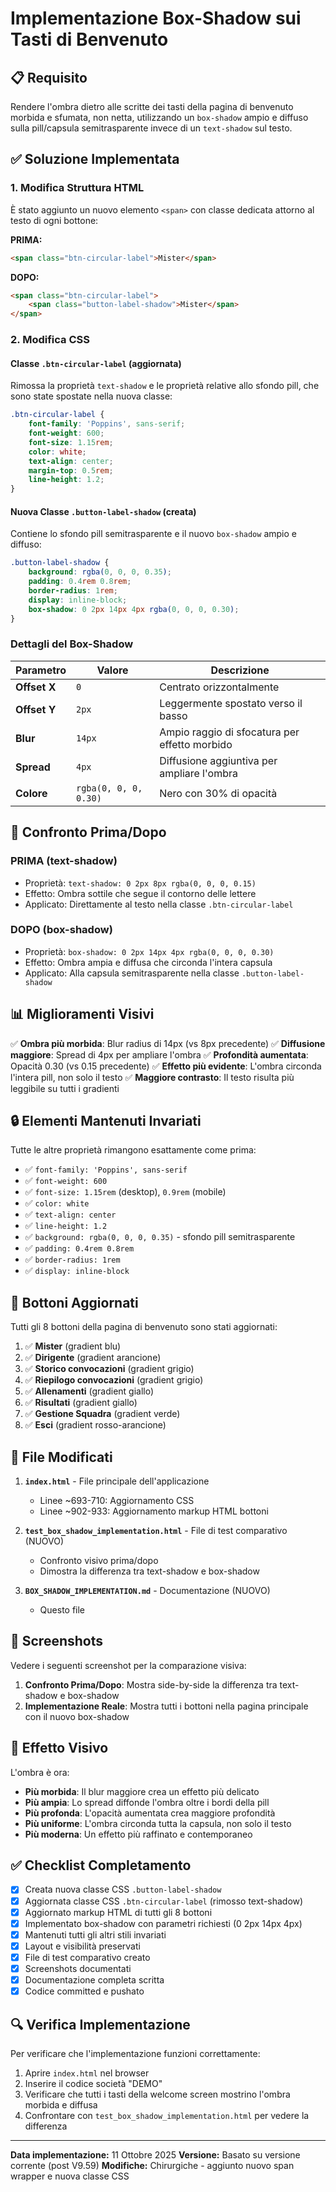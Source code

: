 # Implementazione Box-Shadow sui Tasti di Benvenuto

## 📋 Requisito
Rendere l'ombra dietro alle scritte dei tasti della pagina di benvenuto morbida e sfumata, non netta, utilizzando un `box-shadow` ampio e diffuso sulla pill/capsula semitrasparente invece di un `text-shadow` sul testo.

## ✅ Soluzione Implementata

### 1. Modifica Struttura HTML
È stato aggiunto un nuovo elemento `<span>` con classe dedicata attorno al testo di ogni bottone:

**PRIMA:**
```html
<span class="btn-circular-label">Mister</span>
```

**DOPO:**
```html
<span class="btn-circular-label">
    <span class="button-label-shadow">Mister</span>
</span>
```

### 2. Modifica CSS

#### Classe `.btn-circular-label` (aggiornata)
Rimossa la proprietà `text-shadow` e le proprietà relative allo sfondo pill, che sono state spostate nella nuova classe:

```css
.btn-circular-label {
    font-family: 'Poppins', sans-serif;
    font-weight: 600;
    font-size: 1.15rem;
    color: white;
    text-align: center;
    margin-top: 0.5rem;
    line-height: 1.2;
}
```

#### Nuova Classe `.button-label-shadow` (creata)
Contiene lo sfondo pill semitrasparente e il nuovo `box-shadow` ampio e diffuso:

```css
.button-label-shadow {
    background: rgba(0, 0, 0, 0.35);
    padding: 0.4rem 0.8rem;
    border-radius: 1rem;
    display: inline-block;
    box-shadow: 0 2px 14px 4px rgba(0, 0, 0, 0.30);
}
```

### Dettagli del Box-Shadow

| Parametro | Valore | Descrizione |
|-----------|--------|-------------|
| **Offset X** | `0` | Centrato orizzontalmente |
| **Offset Y** | `2px` | Leggermente spostato verso il basso |
| **Blur** | `14px` | Ampio raggio di sfocatura per effetto morbido |
| **Spread** | `4px` | Diffusione aggiuntiva per ampliare l'ombra |
| **Colore** | `rgba(0, 0, 0, 0.30)` | Nero con 30% di opacità |

## 🎯 Confronto Prima/Dopo

### PRIMA (text-shadow)
- Proprietà: `text-shadow: 0 2px 8px rgba(0, 0, 0, 0.15)`
- Effetto: Ombra sottile che segue il contorno delle lettere
- Applicato: Direttamente al testo nella classe `.btn-circular-label`

### DOPO (box-shadow)
- Proprietà: `box-shadow: 0 2px 14px 4px rgba(0, 0, 0, 0.30)`
- Effetto: Ombra ampia e diffusa che circonda l'intera capsula
- Applicato: Alla capsula semitrasparente nella classe `.button-label-shadow`

## 📊 Miglioramenti Visivi

✅ **Ombra più morbida**: Blur radius di 14px (vs 8px precedente)
✅ **Diffusione maggiore**: Spread di 4px per ampliare l'ombra
✅ **Profondità aumentata**: Opacità 0.30 (vs 0.15 precedente)
✅ **Effetto più evidente**: L'ombra circonda l'intera pill, non solo il testo
✅ **Maggiore contrasto**: Il testo risulta più leggibile su tutti i gradienti

## 🔒 Elementi Mantenuti Invariati

Tutte le altre proprietà rimangono esattamente come prima:

- ✅ `font-family: 'Poppins', sans-serif`
- ✅ `font-weight: 600`
- ✅ `font-size: 1.15rem` (desktop), `0.9rem` (mobile)
- ✅ `color: white`
- ✅ `text-align: center`
- ✅ `line-height: 1.2`
- ✅ `background: rgba(0, 0, 0, 0.35)` - sfondo pill semitrasparente
- ✅ `padding: 0.4rem 0.8rem`
- ✅ `border-radius: 1rem`
- ✅ `display: inline-block`

## 🧪 Bottoni Aggiornati

Tutti gli 8 bottoni della pagina di benvenuto sono stati aggiornati:

1. ✅ **Mister** (gradient blu)
2. ✅ **Dirigente** (gradient arancione)
3. ✅ **Storico convocazioni** (gradient grigio)
4. ✅ **Riepilogo convocazioni** (gradient grigio)
5. ✅ **Allenamenti** (gradient giallo)
6. ✅ **Risultati** (gradient giallo)
7. ✅ **Gestione Squadra** (gradient verde)
8. ✅ **Esci** (gradient rosso-arancione)

## 📂 File Modificati

1. **`index.html`** - File principale dell'applicazione
   - Linee ~693-710: Aggiornamento CSS
   - Linee ~902-933: Aggiornamento markup HTML bottoni

2. **`test_box_shadow_implementation.html`** - File di test comparativo (NUOVO)
   - Confronto visivo prima/dopo
   - Dimostra la differenza tra text-shadow e box-shadow

3. **`BOX_SHADOW_IMPLEMENTATION.md`** - Documentazione (NUOVO)
   - Questo file

## 📸 Screenshots

Vedere i seguenti screenshot per la comparazione visiva:

1. **Confronto Prima/Dopo**: Mostra side-by-side la differenza tra text-shadow e box-shadow
2. **Implementazione Reale**: Mostra tutti i bottoni nella pagina principale con il nuovo box-shadow

## 🎨 Effetto Visivo

L'ombra è ora:
- **Più morbida**: Il blur maggiore crea un effetto più delicato
- **Più ampia**: Lo spread diffonde l'ombra oltre i bordi della pill
- **Più profonda**: L'opacità aumentata crea maggiore profondità
- **Più uniforme**: L'ombra circonda tutta la capsula, non solo il testo
- **Più moderna**: Un effetto più raffinato e contemporaneo

## ✅ Checklist Completamento

- [x] Creata nuova classe CSS `.button-label-shadow`
- [x] Aggiornata classe CSS `.btn-circular-label` (rimosso text-shadow)
- [x] Aggiornato markup HTML di tutti gli 8 bottoni
- [x] Implementato box-shadow con parametri richiesti (0 2px 14px 4px)
- [x] Mantenuti tutti gli altri stili invariati
- [x] Layout e visibilità preservati
- [x] File di test comparativo creato
- [x] Screenshots documentati
- [x] Documentazione completa scritta
- [x] Codice committed e pushato

## 🔍 Verifica Implementazione

Per verificare che l'implementazione funzioni correttamente:

1. Aprire `index.html` nel browser
2. Inserire il codice società "DEMO"
3. Verificare che tutti i tasti della welcome screen mostrino l'ombra morbida e diffusa
4. Confrontare con `test_box_shadow_implementation.html` per vedere la differenza

---

**Data implementazione:** 11 Ottobre 2025
**Versione:** Basato su versione corrente (post V9.59)
**Modifiche:** Chirurgiche - aggiunto nuovo span wrapper e nuova classe CSS
